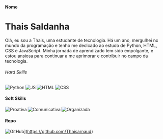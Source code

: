 #### Nome

# Thais Saldanha
Olá, eu sou a Thais, uma estudante de tecnologia. Há um ano, mergulhei no mundo da programação e tenho me dedicado ao estudo de Python, HTML, CSS e JavaScript. Minha jornada de aprendizado tem sido empolgante, e estou ansiosa para continuar a me aprimorar e contribuir no campo da tecnologia.

###### Hard Skills
![Python](https://img.shields.io/badge/python-green)
![JS](https://img.shields.io/badge/JavaScript-yellow)
![HTML](https://img.shields.io/badge/HTML-red)
![CSS](https://img.shields.io/badge/CSS-blue)

#### Soft Skills
![Proativa](https://img.shields.io/badge/Proactive-blue)
![Comunicativa](https://img.shields.io/badge/Communicative-red)
![Organizada](https://img.shields.io/badge/Organized-red)

#### Repo
![GitHub](https://img.shields.io/badge/GitHub-black)](https://github.com/Thaisarnaud)

